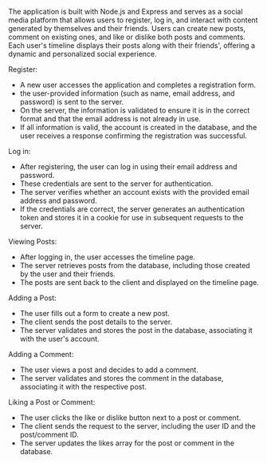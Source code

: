 The application is built with Node.js and Express and serves as a social media platform that allows users to register, log in, and interact with content generated by themselves and their friends. Users can create new posts, comment on existing ones, and like or dislike both posts and comments. Each user's timeline displays their posts along with their friends', offering a dynamic and personalized social experience.

Register:
- A new user accesses the application and completes a registration form.
- the user-provided information (such as name, email address, and password) is sent to the server.
- On the server, the information is validated to ensure it is in the correct format and that the email address is not already in use.
- If all information is valid, the account is created in the database, and the user receives a response confirming the registration was successful.

Log in:
- After registering, the user can log in using their email address and password.
- These credentials are sent to the server for authentication.
- The server verifies whether an account exists with the provided email address and password.
- If the credentials are correct, the server generates an authentication token and stores it in a cookie for use in subsequent requests to the server.

Viewing Posts:
- After logging in, the user accesses the timeline page.
- The server retrieves posts from the database, including those created by the user and their friends.
- The posts are sent back to the client and displayed on the timeline page.

Adding a Post:
- The user fills out a form to create a new post.
- The client sends the post details to the server.
- The server validates and stores the post in the database, associating it with the user's account.

Adding a Comment:
- The user views a post and decides to add a comment.
- The server validates and stores the comment in the database, associating it with the respective post.

Liking a Post or Comment:
- The user clicks the like or dislike button next to a post or comment.
- The client sends the request to the server, including the user ID and the post/comment ID.
- The server updates the likes array for the post or comment in the database.
